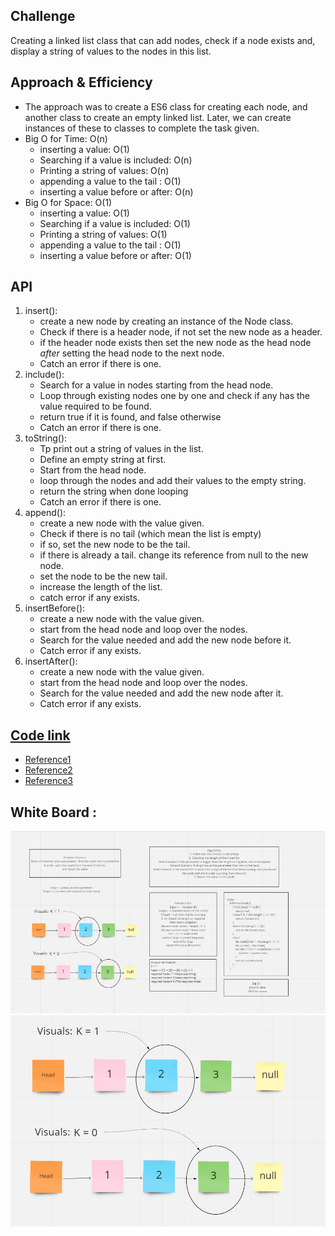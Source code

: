
## Challenge
Creating a linked list class that can add nodes, check if a node exists and, display a string of values to the nodes in this list.

## Approach & Efficiency
* The approach was to create a ES6 class for creating each node, and another class to create an empty linked list. Later, we can create instances of these to classes to complete the task given.
* Big O for Time: O(n)
  - inserting a value: O(1)
  - Searching if a value is included: O(n)
  - Printing a string of values: O(n)
  - appending a value to the tail : O(1)
  - inserting a value before or after: O(n)
* Big O for Space: O(1)
  - inserting a value: O(1)
  - Searching if a value is included: O(1)
  - Printing a string of values: O(1)
  - appending a value to the tail : O(1)
  - inserting a value before or after: O(1)


## API
1. insert(): 
   - create a new node by creating an instance of the Node class.
   - Check if there is a header node, if not set the new node as a header.
   - if the header node exists then set the new node as the head node *after* setting the head node to the next node.
   - Catch an error if there is one.
2. include():
   - Search for a value in nodes starting from the head node.
   - Loop through existing nodes one by one and check if any has the value required to be found.
   - return true if it is found, and false otherwise
   - Catch an error if there is one.
3. toString():
   - Tp print out a string of values in the list.
   - Define an empty string at first.
   - Start from the head node.
   - loop through the nodes and add their values to the empty string.
   - return the string when done looping
   - Catch an error if there is one.
4. append():
   - create a new node with the value given.
   - Check if there is no tail (which mean the list is empty)
   - if so, set the new node to be the tail.
   - if there is already a tail. change its reference from null to the new node.
   - set the node to be the new tail.
   - increase the length of the list.
   - catch error if any exists.
5. insertBefore():
   - create a new node with the value given.
   - start from the head node and loop over the nodes.
   - Search for the value needed and add the new node before it.
   - Catch error if any exists.
6. insertAfter():
   - create a new node with the value given.
   - start from the head node and loop over the nodes.
   - Search for the value needed and add the new node after it.
   - Catch error if any exists.

## [Code link](./linked-list.js)
* [Reference1](https://daveceddia.com/linked-lists-javascript/)
* [Reference2](https://jarednielsen.com/data-structure-linked-list-javascript/)
* [Reference3](https://stackoverflow.com/questions/2598348/how-to-find-nth-element-from-the-end-of-a-singly-linked-list)

## White Board :
![](./../../assets/whiteboardLinkedList.png)
![](./../../assets/visualForLinkedList.png)
